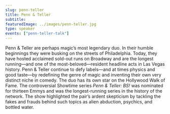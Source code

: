 ```yaml
---
slug: penn-teller
title: Penn & Teller
subtitle:
featuredImage: ../images/penn-teller.jpg
type: speaker
events: ["penn-teller-talk"]
---
```


<!-- Yay, no errors, warnings, or alerts! -->

Penn & Teller are perhaps magic’s most legendary duo. In their humble beginnings they were busking on the streets of Philadelphia. Today, they have hosted acclaimed sold-out runs on Broadway and are the longest running—and one of the most-beloved—resident headline acts in Las Vegas history. Penn & Teller continue to defy labels&#8212;and at times physics and good taste&#8212;by redefining the genre of magic and inventing their own very distinct niche in comedy. The duo has its own star on the Hollywood Walk of Fame. The controversial Showtime series _Penn & Teller: BS!_ was nominated for thirteen Emmys and was the longest-running series in the history of the network. The show highlighted the pair’s ardent skepticism by tackling the fakes and frauds behind such topics as alien abduction, psychics, and bottled water.
